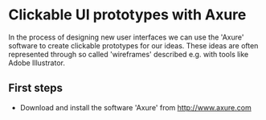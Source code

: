 # Clickable UI prototypes with Axure

In the process of designing new user interfaces we can use the 'Axure' software to create clickable prototypes for our ideas. These ideas are often represented through so called 'wireframes' described e.g. with tools like Adobe Illustrator. 

## First steps
- Download and install the software 'Axure' from http://www.axure.com